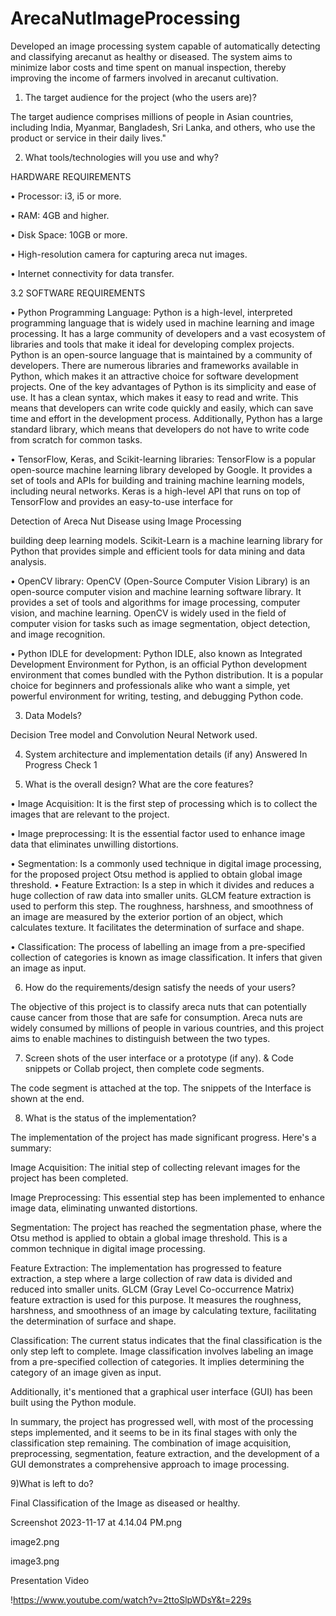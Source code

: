 # ArecaNutImageProcessing
Developed an image processing system capable of automatically detecting and classifying arecanut as healthy or diseased. The system aims to minimize labor costs and time spent on manual inspection, thereby improving the income of farmers involved in arecanut cultivation.
1) The target audience for the project (who the users are)?

The target audience comprises millions of people in Asian countries, including India, Myanmar, Bangladesh, Sri Lanka, and others, who use the product or service in their daily lives."

2) What tools/technologies will you use and why?

HARDWARE REQUIREMENTS

• Processor: i3, i5 or more.

• RAM: 4GB and higher.

• Disk Space: 10GB or more.

• High-resolution camera for capturing areca nut images.

• Internet connectivity for data transfer.

3.2 SOFTWARE REQUIREMENTS

• Python Programming Language: Python is a high-level, interpreted programming language that is widely used in machine learning and image processing. It has a large community of developers and a vast ecosystem of libraries and tools that make it ideal for developing complex projects. Python is an open-source language that is maintained by a community of developers. There are numerous libraries and frameworks available in Python, which makes it an attractive choice for software development projects. One of the key advantages of Python is its simplicity and ease of use. It has a clean syntax, which makes it easy to read and write. This means that developers can write code quickly and easily, which can save time and effort in the development process. Additionally, Python has a large standard library, which means that developers do not have to write code from scratch for common tasks.

• TensorFlow, Keras, and Scikit-learning libraries: TensorFlow is a popular open-source machine learning library developed by Google. It provides a set of tools and APIs for building and training machine learning models, including neural networks. Keras is a high-level API that runs on top of TensorFlow and provides an easy-to-use interface for

Detection of Areca Nut Disease using Image Processing

building deep learning models. Scikit-Learn is a machine learning library for Python that provides simple and efficient tools for data mining and data analysis.

• OpenCV library: OpenCV (Open-Source Computer Vision Library) is an open-source computer vision and machine learning software library. It provides a set of tools and algorithms for image processing, computer vision, and machine learning. OpenCV is widely used in the field of computer vision for tasks such as image segmentation, object detection, and image recognition.

• Python IDLE for development: Python IDLE, also known as Integrated Development Environment for Python, is an official Python development environment that comes bundled with the Python distribution. It is a popular choice for beginners and professionals alike who want a simple, yet powerful environment for writing, testing, and debugging Python code.

3) Data Models?

Decision Tree model and Convolution Neural Network used.

4) System architecture and implementation details (if any) Answered In Progress Check 1

5) What is the overall design? What are the core features?

• Image Acquisition: It is the first step of processing which is to collect the images that are relevant to the project.

• Image preprocessing: It is the essential factor used to enhance image data that eliminates unwilling distortions.

• Segmentation: Is a commonly used technique in digital image processing, for the proposed project Otsu method is applied to obtain global image threshold. • Feature Extraction: Is a step in which it divides and reduces a huge collection of raw data into smaller units. GLCM feature extraction is used to perform this step. The roughness, harshness, and smoothness of an image are measured by the exterior portion of an object, which calculates texture. It facilitates the determination of surface and shape.

• Classification: The process of labelling an image from a pre-specified collection of categories is known as image classification. It infers that given an image as input.

6) How do the requirements/design satisfy the needs of your users?

The objective of this project is to classify areca nuts that can potentially cause cancer from those that are safe for consumption. Areca nuts are widely consumed by millions of people in various countries, and this project aims to enable machines to distinguish between the two types.

7) Screen shots of the user interface or a prototype (if any). & Code snippets or Collab project, then complete code segments.

The code segment is attached at the top. The snippets of the Interface is shown at the end.

8) What is the status of the implementation?

The implementation of the project has made significant progress. Here's a summary:

Image Acquisition: The initial step of collecting relevant images for the project has been completed.

Image Preprocessing: This essential step has been implemented to enhance image data, eliminating unwanted distortions.

Segmentation: The project has reached the segmentation phase, where the Otsu method is applied to obtain a global image threshold. This is a common technique in digital image processing.

Feature Extraction: The implementation has progressed to feature extraction, a step where a large collection of raw data is divided and reduced into smaller units. GLCM (Gray Level Co-occurrence Matrix) feature extraction is used for this purpose. It measures the roughness, harshness, and smoothness of an image by calculating texture, facilitating the determination of surface and shape.

Classification: The current status indicates that the final classification is the only step left to complete. Image classification involves labeling an image from a pre-specified collection of categories. It implies determining the category of an image given as input.

Additionally, it's mentioned that a graphical user interface (GUI) has been built using the Python module.

In summary, the project has progressed well, with most of the processing steps implemented, and it seems to be in its final stages with only the classification step remaining. The combination of image acquisition, preprocessing, segmentation, feature extraction, and the development of a GUI demonstrates a comprehensive approach to image processing.

9)What is left to do?

Final Classification of the Image as diseased or healthy.

Screenshot 2023-11-17 at 4.14.04 PM.png

image2.png

image3.png

Presentation Video

!https://www.youtube.com/watch?v=2ttoSlpWDsY&t=229s

